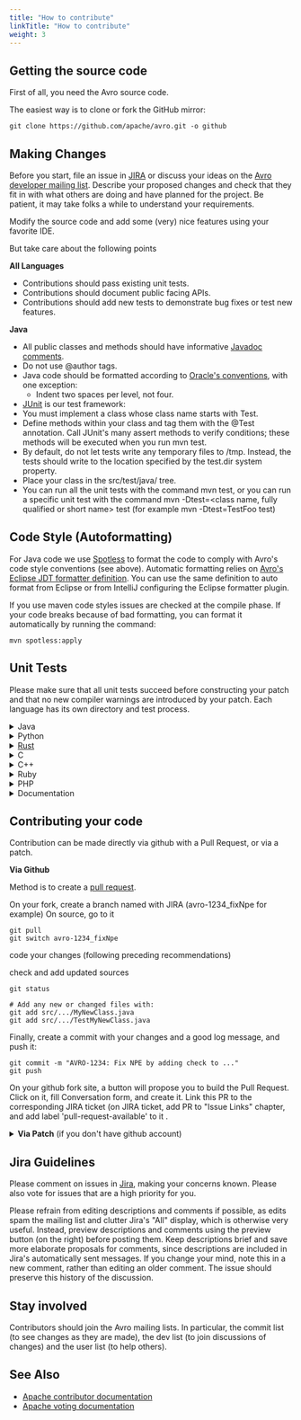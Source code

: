 ```yaml
---
title: "How to contribute"
linkTitle: "How to contribute"
weight: 3
---
```


<!--

 Licensed to the Apache Software Foundation (ASF) under one
 or more contributor license agreements.  See the NOTICE file
 distributed with this work for additional information
 regarding copyright ownership.  The ASF licenses this file
 to you under the Apache License, Version 2.0 (the
 "License"); you may not use this file except in compliance
 with the License.  You may obtain a copy of the License at

   https://www.apache.org/licenses/LICENSE-2.0

 Unless required by applicable law or agreed to in writing,
 software distributed under the License is distributed on an
 "AS IS" BASIS, WITHOUT WARRANTIES OR CONDITIONS OF ANY
 KIND, either express or implied.  See the License for the
 specific language governing permissions and limitations
 under the License.

-->

## Getting the source code

First of all, you need the Avro source code.

The easiest way is to clone or fork the GitHub mirror:

```shell
git clone https://github.com/apache/avro.git -o github
```


## Making Changes

Before you start, file an issue in [JIRA](https://issues.apache.org/jira/browse/AVRO) or discuss your ideas on the [Avro developer mailing list](http://avro.apache.org/mailing_lists.html). Describe your proposed changes and check that they fit in with what others are doing and have planned for the project. Be patient, it may take folks a while to understand your requirements.

Modify the source code and add some (very) nice features using your favorite IDE.

But take care about the following points

**All Languages**
- Contributions should pass existing unit tests.
- Contributions should document public facing APIs.
- Contributions should add new tests to demonstrate bug fixes or test new features.

**Java**

- All public classes and methods should have informative [Javadoc comments](https://www.oracle.com/fr/technical-resources/articles/java/javadoc-tool.html).
- Do not use @author tags.
- Java code should be formatted according to [Oracle's conventions](https://www.oracle.com/java/technologies/javase/codeconventions-introduction.html), with one exception:
  - Indent two spaces per level, not four.
- [JUnit](http://www.junit.org/) is our test framework:
- You must implement a class whose class name starts with Test.
- Define methods within your class and tag them with the @Test annotation. Call JUnit's many assert methods to verify conditions; these methods will be executed when you run mvn test.
- By default, do not let tests write any temporary files to /tmp. Instead, the tests should write to the location specified by the test.dir system property.
- Place your class in the src/test/java/ tree.
- You can run all the unit tests with the command mvn test, or you can run a specific unit test with the command mvn -Dtest=<class name, fully qualified or short name> test (for example mvn -Dtest=TestFoo test)


## Code Style (Autoformatting)

For Java code we use [Spotless](https://github.com/diffplug/spotless/) to format the code to comply with Avro's code style conventions (see above). Automatic formatting relies on [Avro's Eclipse JDT formatter definition](https://github.com/apache/avro/blob/master/lang/java/eclipse-java-formatter.xml). You can use the same definition to auto format from Eclipse or from IntelliJ configuring the Eclipse formatter plugin.

If you use maven code styles issues are checked at the compile phase. If your code breaks because of bad formatting, you can format it automatically by running the command:
```shell
mvn spotless:apply
```

## Unit Tests

Please make sure that all unit tests succeed before constructing your patch and that no new compiler warnings are introduced by your patch. Each language has its own directory and test process.

<details><summary>Java</summary>

```shell
cd avro-trunk/lang/java
mvn clean test
```
</details>

<details><summary>Python</summary>

```shell
cd avro-trunk/lang/py
./setup.py build test
```
</details>

<details><summary><a href="https://www.rust-lang.org/">Rust</a></summary>

```shell
cd avro-trunk/lang/rust
./build.sh clean test
```
</details>

<details><summary>C</summary>

```shell
cd avro-trunk/lang/c
./build.sh clean
./build.sh test
```
</details>

<details><summary>C++</summary>

```shell
cd avro-trunk/lang/c++
./build.sh clean test
```
</details>

<details><summary>Ruby</summary>

```shell
cd avro-trunk/lang/ruby
gem install echoe
rake clean test
```
</details>

<details><summary>PHP</summary>

```shell
cd avro-trunk/lang/php
./build.sh clean
./build.sh test
```
</details>

<details><summary>Documentation</summary>

Please also check the documentation.
Java

```shell
mvn compile
mvn javadoc:aggregate
firefox target/site/apidocs/index.html
```

Examine all public classes you've changed to see that documentation is complete, informative, and properly formatted. Your patch must not generate any javadoc warnings.
</details>

## Contributing your code

Contribution can be made directly via github with a Pull Request, or via a patch.

**Via Github**

Method is to create a [pull request](https://help.github.com/articles/using-pull-requests/).

On your fork, create a branch named with JIRA (avro-1234_fixNpe for example) 
On source, go to it
```shell
git pull
git switch avro-1234_fixNpe
```

code your changes (following preceding recommendations)

check and add updated sources
```shell
git status

# Add any new or changed files with:
git add src/.../MyNewClass.java
git add src/.../TestMyNewClass.java
```

Finally, create a commit with your changes and a good log message, and push it:
```shell
git commit -m "AVRO-1234: Fix NPE by adding check to ..."
git push
```
On your github fork site, a button will propose you to build the Pull Request.
Click on it, fill Conversation form, and create it.
Link this PR to the corresponding JIRA ticket (on JIRA ticket, add PR to "Issue Links" chapter, and add label 'pull-request-available' to it .


<details><summary><b>Via Patch</b> (if you don't have github account)</summary>
<blockquote>
<details><summary><b>Clone avro repository</b></summary> 

```shell
git clone https://github.com/apache/avro.git -o github
```
</details>
code your changes (following preceding recommendations)
<details><summary><b>Creating a patch</b></summary>

In order to create a patch, type:
git diff > AVRO-1234.patch

This will report all modifications done on Avro sources on your local disk and save them into the AVRO-1234.patch file. Read the patch file.
Make sure it includes ONLY the modifications required to fix a single issue.

Please do not:
```
reformat code unrelated to the bug being fixed: formatting changes should be separate patches/commits.
comment out code that is now obsolete: just remove it.
insert comments around each change, marking the change: folks can use subversion to figure out what's changed and by whom.
make things public which are not required by end users.
```
Please do:
```
try to adhere to the coding style of files you edit;
comment code whose function or rationale is not obvious;
update documentation (e.g., package.html files, this wiki, etc.)
name the patch file after the JIRA – AVRO-<JIRA#>.patch
```
</details>

<details><summary><b>Applying a patch</b></summary>

To apply a patch either you generated or found from JIRA, you can issue

patch -p0 < AVRO-<JIRA#>.patch

if you just want to check whether the patch applies you can run patch with --dry-run option

patch -p0 --dry-run < AVRO-<JIRA#>.patch

If you are an Eclipse user, you can apply a patch by:

    Right click project name in Package Explorer
    Team -> Apply Patch

Finally, patches should be ''attached'' to an issue report in JIRA via the '''Attach File''' link on the issue's Jira. Please add a comment that asks for a code review following our code review checklist.
</details>
<details><summary><b>Contributing your patch</b></summary>

When you believe that your patch is ready to be committed, select the '''Submit Patch''' link on the issue's Jira.

Folks should run tests before selecting '''Submit Patch'''. Tests should all pass. Javadoc should report '''no''' warnings or errors. Submitting patches that fail tests is frowned on (unless the failure is not actually due to the patch).

If your patch involves performance optimizations, they should be validated by benchmarks that demonstrate an improvement.

If your patch creates an incompatibility with the latest major release, then you must set the '''Incompatible change''' flag on the issue's Jira 'and' fill in the '''Release Note''' field with an explanation of the impact of the incompatibility and the necessary steps users must take.

If your patch implements a major feature or improvement, then you must fill in the '''Release Note''' field on the issue's Jira with an explanation of the feature that will be comprehensible by the end user.

Once you have submitted your patch, a committer should evaluate it within a few days and either: commit it; or reject it with an explanation.

Please be patient. Committers are busy people too. If no one responds to your patch after a few days, please make friendly reminders. Please incorporate other's suggestions into your patch if you think they're reasonable. Finally, remember that even a patch that is not committed is useful to the community.

Should your patch be rejected, select the '''Resume Progress''' on the issue's Jira, upload a new patch with necessary fixes, and then select the **Submit Patch** link again.

In many cases a patch may need to be updated based on review comments. In this case the updated patch should be re-attached to the Jira with the name name. Jira will archive the older version of the patch and make the new patch the active patch. This will enable a history of patches on the Jira. As stated above patch naming is generally AVRO-#.patch where AVRO-# is the id of the Jira issue.

Committers: for non-trivial changes, it is best to get another committer to review your patches before commit. Use Submit Patch link like other contributors, and then wait for a "+1" from another committer before committing. Please also try to frequently review things in the patch queue.

</details>

<details><summary><b>Committing Guidelines for committers</b></summary>

Apply the patch uploaded by the user or check out their pull request. Edit the CHANGES.txt file, adding a description of the change, including the bug number it fixes. Add it to the appropriate section - BUGFIXES, IMPROVEMENTS, NEW FEATURES. Please follow the format in CHANGES.txt file. While adding an entry please add it to the end of a section. Use the same entry for the first line of the git commit message.

Changes are normally committed to master first, then, if they're backward-compatible, cherry-picked to a branch.

When you commit a change, resolve the issue in Jira. When resolving, always set the fix version and assign the issue. Set the fix version to either to the next minor release if the change is compatible and will be merged to that branch, or to the next major release if the change is incompatible and will only be committed to trunk. Assign the issue to the primary author of the patch. If the author is not in the list of project contributors, edit their Jira roles and make them an Avro contributor.
</details>
</blockquote>
</details>

## Jira Guidelines

Please comment on issues in [Jira](https://issues.apache.org/jira/projects/AVRO/issues), making your concerns known. Please also vote for issues that are a high priority for you.

Please refrain from editing descriptions and comments if possible, as edits spam the mailing list and clutter Jira's "All" display, which is otherwise very useful. Instead, preview descriptions and comments using the preview button (on the right) before posting them. Keep descriptions brief and save more elaborate proposals for comments, since descriptions are included in Jira's automatically sent messages. If you change your mind, note this in a new comment, rather than editing an older comment. The issue should preserve this history of the discussion.

## Stay involved

Contributors should join the Avro mailing lists. In particular, the commit list (to see changes as they are made), the dev list (to join discussions of changes) and the user list (to help others).

## See Also

- [Apache contributor documentation](http://www.apache.org/dev/contributors.html)
- [Apache voting documentation](http://www.apache.org/foundation/voting.html)
